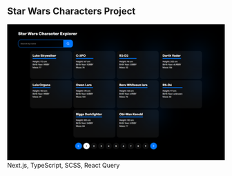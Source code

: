 ## Star Wars Characters Project
![Alt text](https://raw.githubusercontent.com/antisyst/starwars/main/public/user_ui.png)
Next.js, TypeScript, SCSS, React Query

